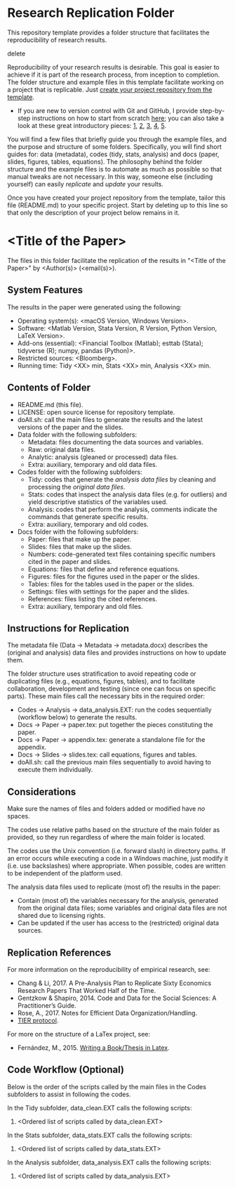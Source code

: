 # Research Replication Folder

This repository template provides a folder structure that facilitates the reproducibility of research results. 

delete

Reproducibility of your research results is desirable. This goal is easier to achieve if it is part of the research process, from inception to completion. The folder structure and example files in this template facilitate working on a project that is replicable. Just [create your project repository from the template](https://docs.github.com/en/repositories/creating-and-managing-repositories/creating-a-repository-from-a-template#creating-a-repository-from-a-template).
- If you are new to version control with Git and GitHub, I provide step-by-step instructions on how to start from scratch [here](https://github.com/pavelsolis/Git-GitHub-Primer); you can also take a look at these great introductory pieces: [1](https://www.frankpinter.com/notes/git-for-economists-presentation.pdf), [2](https://www.sas.upenn.edu/~jesusfv/Chapter_HPC_5_Git.pdf), [3](https://rubygarage.org/blog/most-basic-git-commands-with-examples), [4](https://www.atlassian.com/git/tutorials/comparing-workflows/feature-branch-workflow), [5](https://nvie.com/posts/a-successful-git-branching-model/).

You will find a few files that briefly guide you through the example files, and the purpose and structure of some folders. Specifically, you will find short guides for: data (metadata), codes (tidy, stats, analysis) and docs (paper, slides, figures, tables, equations). The philosophy behind the folder structure and the example files is to automate as much as possible so that manual tweaks are not necessary. In this way, someone else (including yourself) can easily *replicate* and *update* your results.

Once you have created your project repository from the template, tailor this file (README.md) to your specific project. Start by deleting up to this line so that only the description of your project below remains in it.


# \<Title of the Paper\>

The files in this folder facilitate the replication of the results in "\<Title of the Paper\>" by \<Author(s)\> (\<email(s)\>).


## System Features
The results in the paper were generated using the following:
- Operating system(s): 	\<macOS Version, Windows Version\>.
- Software: 		\<Matlab Version, Stata Version, R Version, Python Version, LaTeX Version\>.
- Add-ons (essential): 	\<Financial Toolbox (Matlab); esttab (Stata); tidyverse (R); numpy, pandas (Python)\>.
- Restricted sources: 	\<Bloomberg\>.
- Running time: 	Tidy \<XX\> min, Stats \<XX\> min, Analysis \<XX\> min.


## Contents of Folder
- README.md (this file).
- LICENSE: open source license for repository template.
- doAll.sh: call the main files to generate the results and the latest versions of the paper and the slides.
- Data folder with the following subfolders:
	- Metadata: files documenting the data sources and variables.
	- Raw: original data files.
	- Analytic: analysis (gleaned or processed) data files.
	- Extra: auxiliary, temporary and old data files.
- Codes folder with the following subfolders:
	- Tidy: codes that generate the *analysis data files* by cleaning and processing the *original data files*.
	- Stats: codes that inspect the analysis data files (e.g. for outliers) and yield descriptive statistics of the variables used.
	- Analysis: codes that perform the analysis, comments indicate the commands that generate specific results.
	- Extra: auxiliary, temporary and old codes.
- Docs folder with the following subfolders:
	- Paper: files that make up the paper.
	- Slides: files that make up the slides.
	- Numbers: code-generated text files containing specific numbers cited in the paper and slides.
	- Equations: files that define and reference equations.
	- Figures: files for the figures used in the paper or the slides.
	- Tables: files for the tables used in the paper or the slides.
	- Settings: files with settings for the paper and the slides.
	- References: files listing the cited references.
	- Extra: auxiliary, temporary and old files.


## Instructions for Replication
The metadata file (Data -> Metadata -> metadata.docx) describes the (original and analysis) data files and provides instructions on how to update them.

The folder structure uses stratification to avoid repeating code or duplicating files (e.g., equations, figures, tables), and to facilitate collaboration, development and testing (since one can focus on specific parts). These main files call the necessary bits in the required order:
- Codes -> Analysis -> data_analysis.EXT: run the codes sequentially (workflow below) to generate the results.
- Docs -> Paper -> paper.tex: put together the pieces constituting the paper.
- Docs -> Paper -> appendix.tex: generate a standalone file for the appendix.
- Docs -> Slides -> slides.tex: call equations, figures and tables.
- doAll.sh: call the previous main files sequentially to avoid having to execute them individually.


## Considerations
Make sure the names of files and folders added or modified have *no* spaces.

The codes use relative paths based on the structure of the main folder as provided, so they run regardless of where the main folder is located.

The codes use the Unix convention (i.e. forward slash) in directory paths. If an error occurs while executing a code in a Windows machine, just modify it (i.e. use backslashes) where appropriate. When possible, codes are written to be independent of the platform used.

The analysis data files used to replicate (most of) the results in the paper:
- Contain (most of) the variables necessary for the analysis, generated from the original data files; some variables and original data files are not shared due to licensing rights.
- Can be updated if the user has access to the (restricted) original data sources.


## Replication References
For more information on the reproducibility of empirical research, see:
- Chang & Li, 2017. A Pre-Analysis Plan to Replicate Sixty Economics Research Papers That Worked Half of the Time.
- Gentzkow & Shapiro, 2014. Code and Data for the Social Sciences: A Practitioner’s Guide.
- Rose, A., 2017. Notes for Efficient Data Organization/Handling.
- [TIER protocol](http://www.projecttier.org/tier-protocol/).

For more on the structure of a LaTex project, see:
- Fernández, M., 2015. [Writing a Book/Thesis in Latex](https://youtu.be/Qjp-a2uZWZc?list=PLOxllPK04FfH5HHUlDPPyUGG-VvPWM5xT).


## Code Workflow (Optional)
Below is the order of the scripts called by the main files in the Codes subfolders to assist in following the codes.

In the Tidy subfolder, data_clean.EXT calls the following scripts:
1. \<Ordered list of scripts called by data_clean.EXT\>

In the Stats subfolder, data_stats.EXT calls the following scripts:
1. \<Ordered list of scripts called by data_stats.EXT\>

In the Analysis subfolder, data_analysis.EXT calls the following scripts:
1. \<Ordered list of scripts called by data_analysis.EXT\>
